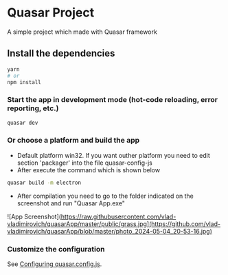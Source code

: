 
# Quasar Project

A simple project which made with Quasar framework

## Install the dependencies
```bash
yarn
# or
npm install
```

### Start the app in development mode (hot-code reloading, error reporting, etc.)
```bash
quasar dev
```


### Or choose a platform and build the app
- Default platform win32. If you want outher platform you need to edit section 'packager' into the file quasar-config-js
- After execute the command which is shown below

```bash
quasar build -m electron
```
- After compilation you need to go to the folder indicated on the screenshot and run "Quasar App.exe"

![App Screenshot](https://raw.githubusercontent.com/vlad-vladimirovich/quasarApp/master/public/grass.jpg](https://github.com/vlad-vladimirovich/quasarApp/blob/master/photo_2024-05-04_20-53-16.jpg)  


### Customize the configuration
See [Configuring quasar.config.js](https://v2.quasar.dev/quasar-cli-vite/quasar-config-js).
